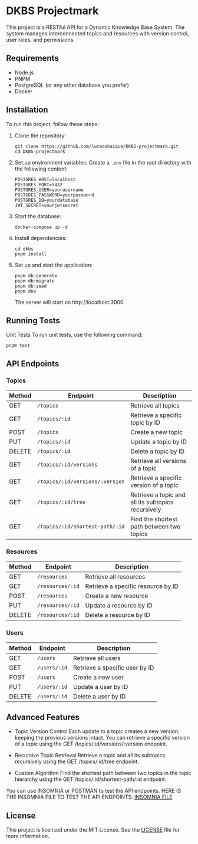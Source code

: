 # DKBS Projectmark

This project is a RESTful API for a Dynamic Knowledge Base System. The system manages interconnected topics and resources with version control, user roles, and permissions.


## Requirements

- Node.js
- PNPM
- PostgreSQL (or any other database you prefer)
- Docker

## Installation

To run this project, follow these steps:

1. Clone the repository:
   ```
   git clone https://github.com/lucaoskaique/DKBS-projectmark.git
   cd DKBS-projectmark
   ```

2. Set up environment variables:
   Create a `.env` file in the root directory with the following content:
   ```
   POSTGRES_HOST=localhost
   POSTGRES_PORT=5432
   POSTGRES_USER=yourusername
   POSTGRES_PASSWORD=yourpassword
   POSTGRES_DB=yourdatabase
   JWT_SECRET=yourjwtsecret
   ```

3. Start the database:
   ```
   docker-compose up -d
   ```

4. Install dependencies:
   ```
   cd dkbs
   pnpm install
   ```

5. Set up and start the application:
   ```
   pnpm db:generate
   pnpm db:migrate
   pnpm db:seed
   pnpm dev
   ```

   The server will start on http://localhost:3000.

## Running Tests
Unit Tests
To run unit tests, use the following command:

```
pnpm test
```
## API Endpoints

### Topics

| Method | Endpoint | Description |
|--------|----------|-------------|
| GET    | `/topics` | Retrieve all topics |
| GET    | `/topics/:id` | Retrieve a specific topic by ID |
| POST   | `/topics` | Create a new topic |
| PUT    | `/topics/:id` | Update a topic by ID |
| DELETE | `/topics/:id` | Delete a topic by ID |
| GET    | `/topics/:id/versions` | Retrieve all versions of a topic |
| GET    | `/topics/:id/versions/:version` | Retrieve a specific version of a topic |
| GET    | `/topics/:id/tree` | Retrieve a topic and all its subtopics recursively |
| GET    | `/topics/:id/shortest-path/:id` | Find the shortest path between two topics |


### Resources

| Method | Endpoint | Description |
|--------|----------|-------------|
| GET    | `/resources` | Retrieve all resources |
| GET    | `/resources/:id` | Retrieve a specific resource by ID |
| POST   | `/resources` | Create a new resource |
| PUT    | `/resources/:id` | Update a resource by ID |
| DELETE | `/resources/:id` | Delete a resource by ID |

### Users

| Method | Endpoint | Description |
|--------|----------|-------------|
| GET    | `/users` | Retrieve all users |
| GET    | `/users/:id` | Retrieve a specific user by ID |
| POST   | `/users` | Create a new user |
| PUT    | `/users/:id` | Update a user by ID |
| DELETE | `/users/:id` | Delete a user by ID |

## Advanced Features
- Topic Version Control
Each update to a topic creates a new version, keeping the previous versions intact. You can retrieve a specific version of a topic using the GET /topics/:id/versions/:version endpoint.

- Recursive Topic Retrieval
Retrieve a topic and all its subtopics recursively using the GET /topics/:id/tree endpoint.

- Custom Algorithm
Find the shortest path between two topics in the topic hierarchy using the GET /topics/:id/shortest-path/:id endpoint.

You can use INSOMNIA or POSTMAN to test the API endpoints.
HERE IS THE INSOMNIA FILE TO TEST THE API ENDPOINTS: [INSOMNIA FILE](./DKBS-06-09.json)

## License

This project is licensed under the MIT License. See the [LICENSE](LICENSE) file for more information.
